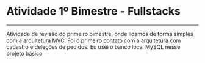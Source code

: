 <h1>Atividade 1º Bimestre - Fullstacks</h1>
<hr>
Atividade de revisão do primeiro bimestre, onde lidamos de forma simples com a arquitetura MVC. Foi o primeiro contato com a arquitetura com cadastro e deleções de pedidos.
Eu usei o banco local MySQL nesse projeto básico
